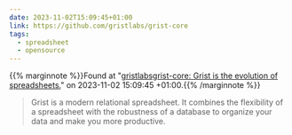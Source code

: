 ```yaml
---
date: 2023-11-02T15:09:45+01:00
link: https://github.com/gristlabs/grist-core
tags:
  - spreadsheet
  - opensource
---
```

{{% marginnote %}}Found at "[gristlabsgrist-core: Grist is the evolution of spreadsheets.](https://web.archive.org/web/20231102150945/https://github.com/gristlabs/grist-core)" on 2023-11-02 15:09:45 +01:00.{{% /marginnote %}}

> Grist is a modern relational spreadsheet. It combines the flexibility of a spreadsheet with the robustness of a database to organize your data and make you more productive.
